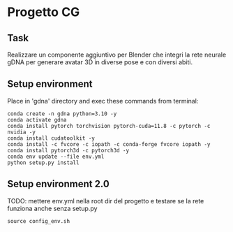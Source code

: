 # Progetto CG
## Task
Realizzare un componente aggiuntivo per Blender che integri la rete neurale gDNA per generare avatar 3D in diverse pose e con diversi abiti.

## Setup environment
Place in 'gdna' directory and exec these commands from terminal:

```
conda create -n gdna python=3.10 -y
conda activate gdna
conda install pytorch torchvision pytorch-cuda=11.8 -c pytorch -c nvidia -y
conda install cudatoolkit -y
conda install -c fvcore -c iopath -c conda-forge fvcore iopath -y
conda install pytorch3d -c pytorch3d -y
conda env update --file env.yml
python setup.py install
```

## Setup environment 2.0
TODO: mettere env.yml nella root dir del progetto e testare se la rete funziona anche senza setup.py
```
source config_env.sh
```

